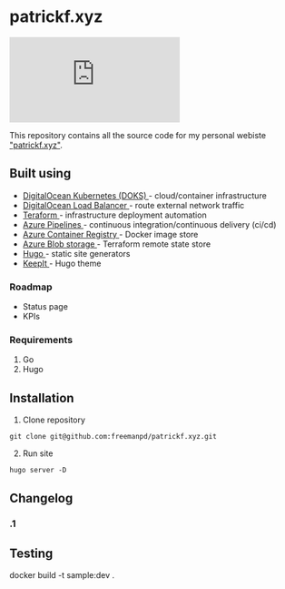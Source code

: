 # patrickf.xyz
[![Build Status](https://dev.azure.com/freemanpd36/freemanpd36/_apis/build/status/freemanpd.patrickf.xyz?branchName=master)](https://dev.azure.com/freemanpd36/freemanpd36/_build/latest?definitionId=5&branchName=master)

This repository contains all the source code for my personal webiste ["patrickf.xyz"](https://patrickf.xyz).

## Built using
* [ DigitalOcean Kubernetes (DOKS) ](https://www.digitalocean.com/) - cloud/container infrastructure
* [ DigitalOcean Load Balancer ](https://www.digitalocean.com/) - route external network traffic
* [ Teraform  ](https://www.terraform.io/) - infrastructure deployment automation
* [ Azure Pipelines ](https://azure.microsoft.com/en-us/services/devops/pipelines/) - continuous integration/continuous delivery (ci/cd)
* [ Azure Container Registry ](https://azure.microsoft.com/en-us/services/container-registry/) - Docker image store
* [ Azure Blob storage ](https://azure.microsoft.com/en-us/services/storage/blobs/) - Terraform remote state store
* [ Hugo ](https://gohugo.io/) - static site generators
* [ KeepIt ](https://github.com/Fastbyte01/KeepIt) - Hugo theme

### Roadmap
* Status page
* KPIs

### Requirements
1. Go
1. Hugo

## Installation
1. Clone repository
```
git clone git@github.com:freemanpd/patrickf.xyz.git
```

2. Run site
```
hugo server -D
```

## Changelog

### .1

## Testing
docker build -t sample:dev .
